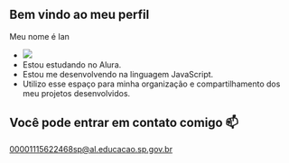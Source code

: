 ## Bem vindo ao meu perfil
Meu nome é Ian 
+ ![](https://media.tenor.com/VPUKAwJOMuUAAAAi/winton.gif)
+ Estou estudando no Alura.
+ Estou me desenvolvendo na linguagem JavaScript.
+ Utilizo esse espaço para minha organização e compartilhamento dos meu projetos desenvolvidos.
## Você pode entrar em contato comigo 📫
00001115622468sp@al.educacao.sp.gov.br
